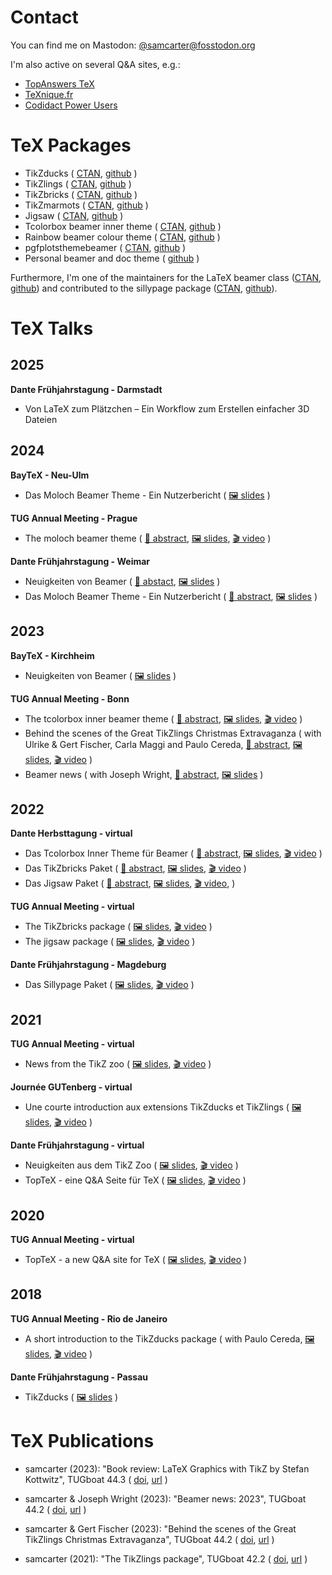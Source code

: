 # Contact

You can find me on Mastodon: [@samcarter@fosstodon.org](https://fosstodon.org/@samcarter)

I'm also active on several Q&A sites, e.g.:

- [TopAnswers TeX](https://topanswers.xyz/tex)
- [TeXnique.fr](https://texnique.fr/osqa/)
- [Codidact Power Users](https://powerusers.codidact.com/categories/61)

# TeX Packages

- TikZducks (
    [CTAN](https://www.ctan.org/pkg/tikzducks), 
    [github](https://github.com/samcarter/tikzducks)
  )
- TikZlings (
    [CTAN](https://www.ctan.org/pkg/tikzlings), 
    [github](https://github.com/samcarter/tikzlings)
  )
- TikZbricks (
    [CTAN](https://www.ctan.org/pkg/tikzbricks), 
    [github](https://github.com/samcarter/TikZbricks)
  )
- TikZmarmots (
    [CTAN](https://www.ctan.org/pkg/tikzmarmots), 
    [github](https://github.com/samcarter/TikZmarmots)
  )
- Jigsaw (
    [CTAN](https://www.ctan.org/pkg/jigsaw), 
    [github](https://github.com/samcarter/jigsaw)
  )
- Tcolorbox beamer inner theme (
    [CTAN](https://www.ctan.org/pkg/beamertheme-tcolorbox), 
    [github](https://github.com/samcarter/beamertheme-tcolorbox)
  )
- Rainbow beamer colour theme (
    [CTAN](https://www.ctan.org/pkg/beamertheme-rainbow), 
    [github](https://github.com/samcarter/beamertheme-rainbow)
  )
- pgfplotsthemebeamer (
    [CTAN](https://ctan.org/pkg/pgfplotsthemebeamer), 
    [github](https://github.com/samcarter/pgfplotsthemebeamer)
  )
- Personal beamer and doc theme (
    [github](https://github.com/samcarter/beamertheme-sam)
  )

Furthermore, I'm one of the maintainers for the LaTeX beamer class ([CTAN](https://www.ctan.org/pkg/beamer), [github](https://github.com/josephwright/beamer)) and contributed to the sillypage package ([CTAN](https://www.ctan.org/pkg/sillypage), [github](https://github.com/cereda/sillypage)).

# TeX Talks

## 2025

**Dante Frühjahrstagung - Darmstadt**

- Von LaTeX zum Plätzchen – Ein Workflow zum Erstellen einfacher 3D Dateien

## 2024

**BayTeX - Neu-Ulm**

- Das Moloch Beamer Theme - Ein Nutzerbericht (
    [🖼️ slides](https://github.com/samcarter/samcarter/raw/main/ressouces/BayTeX2024_Moloch.pdf)
  )

**TUG Annual Meeting - Prague**

- The moloch beamer theme (
    [📄 abstract](https://tug.org/tug2024/abstracts/samcarter-moloch.txt),
    [🖼️ slides](https://github.com/samcarter/samcarter/raw/main/ressouces/TUG2024_Moloch.pdf),
    [🎬 video](https://www.youtube.com/watch?v=Pb6NsBWiuro)
  )

**Dante Frühjahrstagung - Weimar**

- Neuigkeiten von Beamer (
    [📄 abstact](https://www.dante.de/veranstaltungen/dante2024/programm/vortraege/#samcarter-neuigkeiten),
    [🖼️ slides](https://github.com/samcarter/samcarter/raw/main/ressouces/Dante2024_BeamerNews.pdf)
  )
- Das Moloch Beamer Theme - Ein Nutzerbericht (
    [📄 abstract](https://www.dante.de/veranstaltungen/dante2024/programm/vortraege/#samcarter-beamer),
    [🖼️ slides](https://github.com/samcarter/samcarter/raw/main/ressouces/Dante2024_Moloch.pdf)
  )

## 2023

**BayTeX - Kirchheim**

- Neuigkeiten von Beamer (
    [🖼️ slides](https://github.com/samcarter/samcarter/raw/main/ressouces/BayTeX2023_BeamerNews.pdf)
  )

**TUG Annual Meeting - Bonn**
- The tcolorbox inner beamer theme (
    [📄 abstract](https://tug.org/tug2023/abstracts/samcarter-beamertcolorbox.txt), 
    [🖼️ slides](https://github.com/samcarter/samcarter/raw/main/ressouces/TUG2023_Tcolorbox.pdf),
    [🎬 video](https://www.youtube.com/watch?v=M0qWEutAPYg)
  )
- Behind the scenes of the Great TikZlings Christmas Extravaganza (
    with Ulrike & Gert Fischer, Carla Maggi and Paulo Cereda, 
    [📄 abstract](https://tug.org/tug2023/abstracts/fischer-tikzlings.txt), 
    [🖼️ slides](https://github.com/samcarter/samcarter/raw/main/ressouces/TUG2023_Extravaganza.pdf),
    [🎬 video](https://www.youtube.com/watch?v=ti2wNT6HxZo)
  )
- Beamer news (
    with Joseph Wright, 
    [📄 abstract](https://tug.org/tug2023/abstracts/wright-beamernews.txt), 
    [🖼️ slides](https://github.com/samcarter/samcarter/raw/main/ressouces/TUG2023_BeamerNews.pdf)
  )

## 2022

**Dante Herbsttagung - virtual**
- Das Tcolorbox Inner Theme für Beamer (
    [📄 abstract](https://www.dante.de/veranstaltungen/herbst-2022/programm/vortraege/#samcarter2),
    [🖼️ slides](https://github.com/samcarter/samcarter/raw/main/ressouces/Dante2022_Tcolorbox_Theme.pdf),
    [🎬 video](https://vimeo.com/773291199)
  )
- Das TikZbricks Paket (
    [📄 abstract](https://www.dante.de/veranstaltungen/herbst-2022/programm/vortraege/#samcarter3),
    [🖼️ slides](https://github.com/samcarter/samcarter/raw/main/ressouces/Dante2022_TikZbricks.pdf),
    [🎬 video](https://vimeo.com/773291903)
  )
- Das Jigsaw Paket (
    [📄 abstract](https://www.dante.de/veranstaltungen/herbst-2022/programm/vortraege/#samcarter1),
    [🖼️ slides](https://github.com/samcarter/samcarter/raw/main/ressouces/Dante2022_Jigsaw.pdf),
    [🎬 video](https://vimeo.com/773292029), 
  )

**TUG Annual Meeting - virtual**
- The TikZbricks package (
    [🖼️ slides](https://github.com/samcarter/samcarter/raw/main/ressouces/TUG2022_TikZbricks.pdf),
    [🎬 video](https://vimeo.com/773294015)
  )
- The jigsaw package (
    [🖼️ slides](https://github.com/samcarter/samcarter/raw/main/ressouces/TUG2022_Jigsaw.pdf),
    [🎬 video](https://vimeo.com/773294117)
  ) 

**Dante Frühjahrstagung - Magdeburg**
- Das Sillypage Paket (
    [🖼️ slides](https://github.com/samcarter/samcarter/raw/main/ressouces/Dante2022_Sillypage.pdf),
    [🎬 video](https://vimeo.com/773292271) 
  )

## 2021

**TUG Annual Meeting - virtual**
- News from the TikZ zoo (
    [🖼️ slides](https://github.com/samcarter/samcarter/raw/main/ressouces/TUG2021_TikZzoo.pdf),
    [🎬 video](https://vimeo.com/773293865) 
  )

**Journée GUTenberg - virtual**
- Une courte introduction aux extensions TikZducks et TikZlings (
    [🖼️ slides](https://github.com/samcarter/samcarter/raw/main/ressouces/GUTenberg2021_TikZducks_et_TikZlings.pdf),
    [🎬 video](https://vimeo.com/773296726)
  )

**Dante Frühjahrstagung - virtual**
- Neuigkeiten aus dem TikZ Zoo (
    [🖼️ slides](https://github.com/samcarter/samcarter/raw/main/ressouces/Dante2021_TikZzoo.pdf),
    [🎬 video](https://vimeo.com/773292978)
  )
- TopTeX - eine Q&A Seite für TeX (
    [🖼️ slides](https://github.com/samcarter/samcarter/raw/main/ressouces/Dante2021_TopTeX.pdf),
    [🎬 video](https://vimeo.com/773293022)
  )

## 2020

**TUG Annual Meeting - virtual**
- TopTeX - a new Q&A site for TeX (
    [🖼️ slides](https://github.com/samcarter/samcarter/raw/main/ressouces/TUG2020_TopTeX.pdf),
    [🎬 video](https://vimeo.com/773293592)
  )

## 2018
**TUG Annual Meeting - Rio de Janeiro**
- A short introduction to the TikZducks package (
    with Paulo Cereda, 
    [🖼️ slides](https://github.com/samcarter/samcarter/raw/main/ressouces/TUG2018_TikZducks.pdf),
    [🎬 video](https://www.youtube.com/watch?v=Ps2FK0q6mLc)
  )

**Dante Frühjahrstagung - Passau**
- TikZducks (
    [🖼️ slides](https://github.com/samcarter/samcarter/raw/main/ressouces/Dante2018_TikZducks.pdf)
    )

# TeX Publications

- samcarter (2023): "Book review: LaTeX Graphics with TikZ by Stefan Kottwitz", TUGboat 44.3 (
    [doi](https://doi.org/10.47397/tb/44-3/tb138reviews-kottwitz-tikz),
    [url](https://tug.org/TUGboat/tb44-3/)
  )

- samcarter & Joseph Wright (2023): "Beamer news: 2023", TUGboat 44.2 (
    [doi](https://doi.org/10.47397/tb/44-2/tb137samcarter-beamernews23), 
    [url](https://tug.org/TUGboat/tb44-2/)
  ) 

- samcarter & Gert Fischer (2023): "Behind the scenes of the Great TikZlings Christmas Extravaganza", TUGboat 44.2 (
    [doi](https://doi.org/10.47397/tb/44-2/tb137samcarter-tikzlings), 
    [url](https://tug.org/TUGboat/tb44-2/)
  ) 

- samcarter (2021): "The TikZlings package", TUGboat 42.2 (
    [doi](https://doi.org/10.47397/tb/42-2/tb131samcarter-tikzlings), 
    [url](https://tug.org/TUGboat/tb42-2/)
  )
